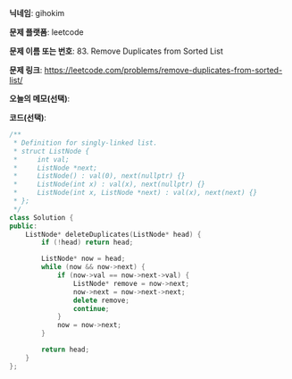 **닉네임**: gihokim

**문제 플랫폼**: leetcode

**문제 이름 또는 번호**: 83. Remove Duplicates from Sorted List

**문제 링크**: https://leetcode.com/problems/remove-duplicates-from-sorted-list/

**오늘의 메모(선택)**: 

**코드(선택)**:

```c++
/**
 * Definition for singly-linked list.
 * struct ListNode {
 *     int val;
 *     ListNode *next;
 *     ListNode() : val(0), next(nullptr) {}
 *     ListNode(int x) : val(x), next(nullptr) {}
 *     ListNode(int x, ListNode *next) : val(x), next(next) {}
 * };
 */
class Solution {
public:
    ListNode* deleteDuplicates(ListNode* head) {
        if (!head) return head;

        ListNode* now = head;
        while (now && now->next) {
            if (now->val == now->next->val) {
                ListNode* remove = now->next;
                now->next = now->next->next;
                delete remove;
                continue;
            }
            now = now->next;
        }

        return head;
    }
};
```
